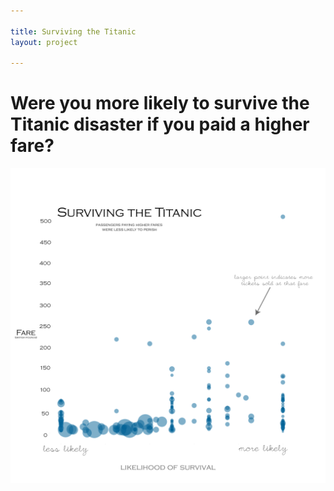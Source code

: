 ```yaml
---

title: Surviving the Titanic
layout: project

---
```


# Were you more likely to survive the Titanic disaster if you paid a higher fare?

![](survival_modified_master_header.png)

